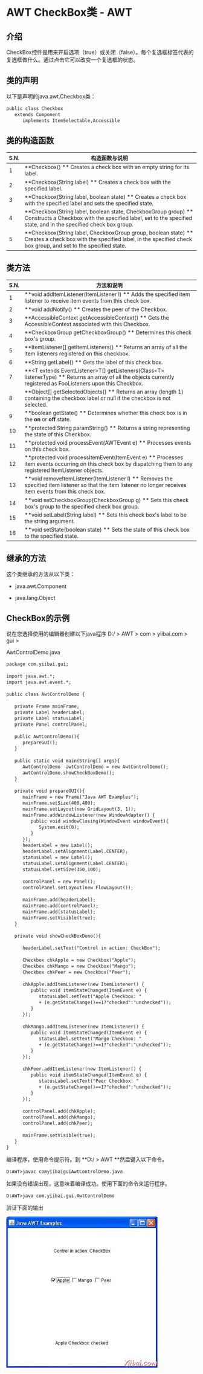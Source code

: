 # AWT CheckBox类 - AWT

## 介绍

CheckBox控件是用来开启选项（true）或关闭（false）。每个复选框标签代表的复选框做什么。通过点击它可以改变一个复选框的状态。

## 类的声明

以下是声明的java.awt.Checkbox类：

```
public class Checkbox
   extends Component
      implements ItemSelectable,Accessible
```

## 类的构造函数

| S.N. | 构造函数与说明 |
| --- | --- |
| 1 | **Checkbox() ** Creates a check box with an empty string for its label. |
| 2 | **Checkbox(String label) ** Creates a check box with the specified label. |
| 3 | **Checkbox(String label, boolean state) ** Creates a check box with the specified label and sets the specified state. |
| 4 | **Checkbox(String label, boolean state, CheckboxGroup group) ** Constructs a Checkbox with the specified label, set to the specified state, and in the specified check box group. |
| 5 | **Checkbox(String label, CheckboxGroup group, boolean state) ** Creates a check box with the specified label, in the specified check box group, and set to the specified state. |

## 类方法

| S.N. | 方法和说明 |
| --- | --- |
| 1 | **void addItemListener(ItemListener l) ** Adds the specified item listener to receive item events from this check box. |
| 2 | **void addNotify() ** Creates the peer of the Checkbox. |
| 3 | **AccessibleContext getAccessibleContext() ** Gets the AccessibleContext associated with this Checkbox. |
| 4 | **CheckboxGroup getCheckboxGroup() ** Determines this check box's group. |
| 5 | **ItemListener[] getItemListeners() ** Returns an array of all the item listeners registered on this checkbox. |
| 6 | **String getLabel() ** Gets the label of this check box. |
| 7 | **&lt;T extends EventListener&gt;T[] getListeners(Class&lt;T&gt; listenerType) ** Returns an array of all the objects currently registered as FooListeners upon this Checkbox. |
| 8 | **Object[] getSelectedObjects() ** Returns an array (length 1) containing the checkbox label or null if the checkbox is not selected. |
| 9 | **boolean getState() ** Determines whether this check box is in the **on** or **off** state. |
| 10 | **protected String paramString() ** Returns a string representing the state of this Checkbox. |
| 11 | **protected void processEvent(AWTEvent e) ** Processes events on this check box. |
| 12 | **protected void processItemEvent(ItemEvent e) ** Processes item events occurring on this check box by dispatching them to any registered ItemListener objects. |
| 13 | **void removeItemListener(ItemListener l) ** Removes the specified item listener so that the item listener no longer receives item events from this check box. |
| 14 | **void setCheckboxGroup(CheckboxGroup g) ** Sets this check box's group to the specified check box group. |
| 15 | **void setLabel(String label) ** Sets this check box's label to be the string argument. |
| 16 | **void setState(boolean state) ** Sets the state of this check box to the specified state. |

## 继承的方法

这个类继承的方法从以下类：

*   java.awt.Component

*   java.lang.Object

## CheckBox的示例

说在您选择使用的编辑器创建以下java程序 D:/ &gt; AWT &gt; com &gt; yiibai.com &gt; gui &gt;

AwtControlDemo.java

```
package com.yiibai.gui;

import java.awt.*;
import java.awt.event.*;

public class AwtControlDemo {

   private Frame mainFrame;
   private Label headerLabel;
   private Label statusLabel;
   private Panel controlPanel;

   public AwtControlDemo(){
      prepareGUI();
   }

   public static void main(String[] args){
      AwtControlDemo  awtControlDemo = new AwtControlDemo();
      awtControlDemo.showCheckBoxDemo();
   }

   private void prepareGUI(){
      mainFrame = new Frame("Java AWT Examples");
      mainFrame.setSize(400,400);
      mainFrame.setLayout(new GridLayout(3, 1));
      mainFrame.addWindowListener(new WindowAdapter() {
         public void windowClosing(WindowEvent windowEvent){
            System.exit(0);
         }        
      });    
      headerLabel = new Label();
      headerLabel.setAlignment(Label.CENTER);
      statusLabel = new Label();        
      statusLabel.setAlignment(Label.CENTER);
      statusLabel.setSize(350,100);

      controlPanel = new Panel();
      controlPanel.setLayout(new FlowLayout());

      mainFrame.add(headerLabel);
      mainFrame.add(controlPanel);
      mainFrame.add(statusLabel);
      mainFrame.setVisible(true);  
   }

   private void showCheckBoxDemo(){

      headerLabel.setText("Control in action: CheckBox"); 

      Checkbox chkApple = new Checkbox("Apple");
      Checkbox chkMango = new Checkbox("Mango");
      Checkbox chkPeer = new Checkbox("Peer");

      chkApple.addItemListener(new ItemListener() {
         public void itemStateChanged(ItemEvent e) {             
            statusLabel.setText("Apple Checkbox: " 
            + (e.getStateChange()==1?"checked":"unchecked"));
         }
      });

      chkMango.addItemListener(new ItemListener() {
         public void itemStateChanged(ItemEvent e) {
            statusLabel.setText("Mango Checkbox: " 
            + (e.getStateChange()==1?"checked":"unchecked"));
         }
      });

      chkPeer.addItemListener(new ItemListener() {
         public void itemStateChanged(ItemEvent e) {
            statusLabel.setText("Peer Checkbox: " 
            + (e.getStateChange()==1?"checked":"unchecked"));
         }
      });

      controlPanel.add(chkApple);
      controlPanel.add(chkMango);
      controlPanel.add(chkPeer);       

      mainFrame.setVisible(true);  
   }
}
```

编译程序，使用命令提示符。到 **D:/ &gt; AWT **然后键入以下命令。

```
D:AWT>javac comyiibaiguiAwtControlDemo.java

```

如果没有错误出现，这意味着编译成功。使用下面的命令来运行程序。

```
D:AWT>java com.yiibai.gui.AwtControlDemo

```

验证下面的输出

![AWT CheckBox](../img/0H0206330-0.jpg)

